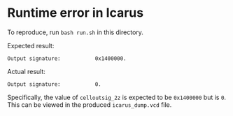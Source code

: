 # Runtime error in Icarus

To reproduce, run `bash run.sh` in this directory.

Expected result: 

```
Output signature:           0x1400000.
```


Actual result:

```
Output signature:           0.
```

Specifically, the value of `celloutsig_2z` is expected to be `0x1400000` but is `0`.
This can be viewed in the produced `icarus_dump.vcd` file.

